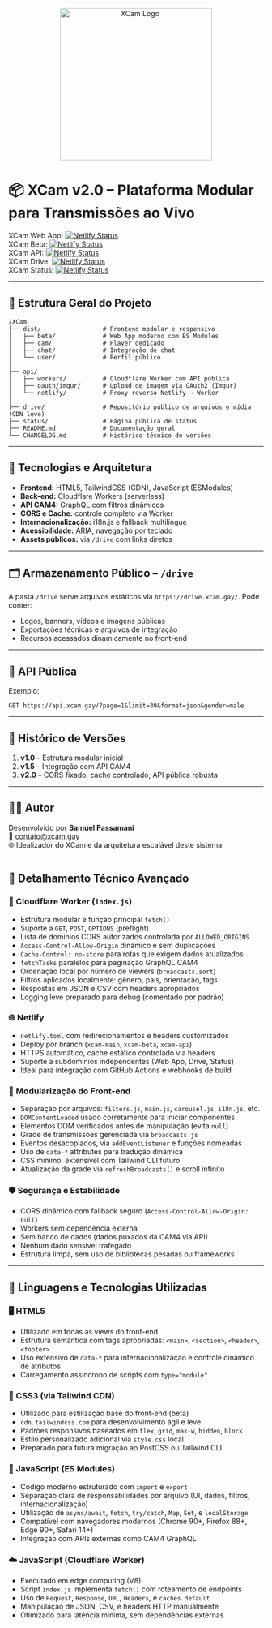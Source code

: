 <p align="center">
  <img src="https://xcam.gay/src/logo.svg" alt="XCam Logo" width="300"/>
</p>

# 📦 XCam v2.0 – Plataforma Modular para Transmissões ao Vivo

XCam Web App: [![Netlify Status](https://api.netlify.com/api/v1/badges/ded26182-8393-4141-ab43-7ba4c85cc568/deploy-status)](https://app.netlify.com/projects/xcamgay/deploys)  
XCam Beta: [![Netlify Status](https://api.netlify.com/api/v1/badges/a275d640-eef5-44cd-bebd-dd4301f59428/deploy-status)](https://app.netlify.com/projects/xcam-beta/deploys)  
XCam API: [![Netlify Status](https://api.netlify.com/api/v1/badges/b3bf1a04-7e16-40b3-8972-676895751821/deploy-status)](https://app.netlify.com/projects/xcam-api/deploys)  
XCam Drive: [![Netlify Status](https://api.netlify.com/api/v1/badges/03b67a1e-db8a-493b-bfc7-d6f494ce2396/deploy-status)](https://app.netlify.com/projects/xcam-drive/deploys)  
XCam Status: [![Netlify Status](https://api.netlify.com/api/v1/badges/1672f90b-0206-4302-988e-de804cc49dc0/deploy-status)](https://app.netlify.com/projects/xcam-status/deploys)

---

## 📁 Estrutura Geral do Projeto

```
/XCam
├── dist/                 # Frontend modular e responsivo
│   ├── beta/             # Web App moderno com ES Modules
│   ├── cam/              # Player dedicado
│   ├── chat/             # Integração de chat
│   └── user/             # Perfil público
│
├── api/
│   ├── workers/          # Cloudflare Worker com API pública
│   ├── oauth/imgur/      # Upload de imagem via OAuth2 (Imgur)
│   └── netlify/          # Proxy reverso Netlify → Worker
│
├── drive/                # Repositório público de arquivos e mídia (CDN leve)
├── status/               # Página pública de status
├── README.md             # Documentação geral
└── CHANGELOG.md          # Histórico técnico de versões
```

---

## 🧠 Tecnologias e Arquitetura

- **Frontend:** HTML5, TailwindCSS (CDN), JavaScript (ESModules)
- **Back-end:** Cloudflare Workers (serverless)
- **API CAM4:** GraphQL com filtros dinâmicos
- **CORS e Cache:** controle completo via Worker
- **Internacionalização:** i18n.js e fallback multilíngue
- **Acessibilidade:** ARIA, navegação por teclado
- **Assets públicos:** via `/drive` com links diretos

---

## 🗂️ Armazenamento Público – `/drive`

A pasta `/drive` serve arquivos estáticos via `https://drive.xcam.gay/`. Pode conter:

- Logos, banners, vídeos e imagens públicas
- Exportações técnicas e arquivos de integração
- Recursos acessados dinamicamente no front-end

---

## 🚀 API Pública

Exemplo:
```
GET https://api.xcam.gay/?page=1&limit=30&format=json&gender=male
```

---

## 📌 Histórico de Versões

1. **v1.0** – Estrutura modular inicial
2. **v1.5** – Integração com API CAM4
3. **v2.0** – CORS fixado, cache controlado, API pública robusta

---

## 👨‍💻 Autor

Desenvolvido por **Samuel Passamani**  
📧 contato@xcam.gay  
🌐 Idealizador do XCam e da arquitetura escalável deste sistema.

---

## 🧩 Detalhamento Técnico Avançado

### 🔧 Cloudflare Worker (`index.js`)
- Estrutura modular e função principal `fetch()`
- Suporte a `GET`, `POST`, `OPTIONS` (preflight)
- Lista de domínios CORS autorizados controlada por `ALLOWED_ORIGINS`
- `Access-Control-Allow-Origin` dinâmico e sem duplicações
- `Cache-Control: no-store` para rotas que exigem dados atualizados
- `fetchTasks` paralelos para paginação GraphQL CAM4
- Ordenação local por número de viewers (`broadcasts.sort`)
- Filtros aplicados localmente: gênero, país, orientação, tags
- Respostas em JSON e CSV com headers apropriados
- Logging leve preparado para debug (comentado por padrão)

### 🌐 Netlify
- `netlify.toml` com redirecionamentos e headers customizados
- Deploy por branch (`xcam-main`, `xcam-beta`, `xcam-api`)
- HTTPS automático, cache estático controlado via headers
- Suporte a subdomínios independentes (Web App, Drive, Status)
- Ideal para integração com GitHub Actions e webhooks de build

### 🎯 Modularização do Front-end
- Separação por arquivos: `filters.js`, `main.js`, `carousel.js`, `i18n.js`, etc.
- `DOMContentLoaded` usado corretamente para iniciar componentes
- Elementos DOM verificados antes de manipulação (evita `null`)
- Grade de transmissões gerenciada via `broadcasts.js`
- Eventos desacoplados, via `addEventListener` e funções nomeadas
- Uso de `data-*` attributes para tradução dinâmica
- CSS mínimo, extensível com Tailwind CLI futuro
- Atualização da grade via `refreshBroadcasts()` e scroll infinito

### 🛡️ Segurança e Estabilidade
- CORS dinâmico com fallback seguro (`Access-Control-Allow-Origin: null`)
- Workers sem dependência externa
- Sem banco de dados (dados puxados da CAM4 via API)
- Nenhum dado sensível trafegado
- Estrutura limpa, sem uso de bibliotecas pesadas ou frameworks



---

## 🧪 Linguagens e Tecnologias Utilizadas

### 🖥️ HTML5
- Utilizado em todas as views do front-end
- Estrutura semântica com tags apropriadas: `<main>`, `<section>`, `<header>`, `<footer>`
- Uso extensivo de `data-*` para internacionalização e controle dinâmico de atributos
- Carregamento assíncrono de scripts com `type="module"`

### 🎨 CSS3 (via Tailwind CDN)
- Utilizado para estilização base do front-end (beta)
- `cdn.tailwindcss.com` para desenvolvimento ágil e leve
- Padrões responsivos baseados em `flex`, `grid`, `max-w`, `hidden`, `block`
- Estilo personalizado adicional via `style.css` local
- Preparado para futura migração ao PostCSS ou Tailwind CLI

### 📜 JavaScript (ES Modules)
- Código moderno estruturado com `import` e `export`
- Separação clara de responsabilidades por arquivo (UI, dados, filtros, internacionalização)
- Utilização de `async/await`, `fetch`, `try/catch`, `Map`, `Set`, e `localStorage`
- Compatível com navegadores modernos (Chrome 90+, Firefox 88+, Edge 90+, Safari 14+)
- Integração com APIs externas como CAM4 GraphQL

### ☁️ JavaScript (Cloudflare Worker)
- Executado em edge computing (V8)
- Script `index.js` implementa `fetch()` com roteamento de endpoints
- Uso de `Request`, `Response`, `URL`, `Headers`, e `caches.default`
- Manipulação de JSON, CSV, e headers HTTP manualmente
- Otimizado para latência mínima, sem dependências externas

